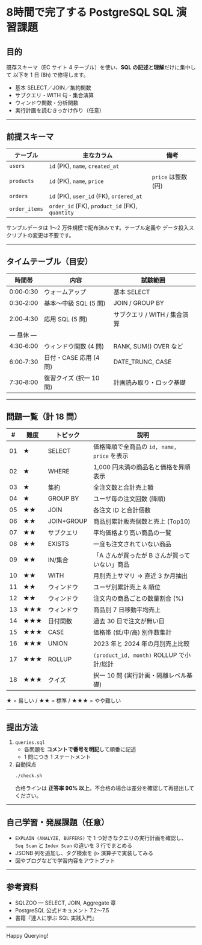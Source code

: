 # 8時間で完了する PostgreSQL SQL 演習課題

## 目的
既存スキーマ（EC サイト 4 テーブル）を使い、**SQL の記述と理解**だけに集中して
以下を 1 日 (8h) で修得します。

* 基本 SELECT／JOIN／集約関数
* サブクエリ・WITH 句・集合演算
* ウィンドウ関数・分析関数
* 実行計画を読むきっかけ作り（任意）

---

## 前提スキーマ

| テーブル | 主なカラム | 備考 |
|----------|-----------|------|
| `users`        | `id` (PK), `name`, `created_at` |  |
| `products`     | `id` (PK), `name`, `price` | `price` は整数 (円) |
| `orders`       | `id` (PK), `user_id` (FK), `ordered_at` |  |
| `order_items`  | `order_id` (FK), `product_id` (FK), `quantity` |  |

サンプルデータは 1〜2 万件規模で配布済みです。テーブル定義や
データ投入スクリプトの変更は不要です。

---

## タイムテーブル（目安）

| 時間帯 | 内容 | 試験範囲 |
|--------|------|----------|
| 0:00‑0:30 | ウォームアップ | 基本 SELECT |
| 0:30‑2:00 | 基本〜中級 SQL  (5 問) | JOIN / GROUP BY |
| 2:00‑4:30 | 応用 SQL (5 問) | サブクエリ / WITH / 集合演算 |
| ― 昼休 ― |
| 4:30‑6:00 | ウィンドウ関数 (4 問) | RANK, SUM() OVER など |
| 6:00‑7:30 | 日付・CASE 応用 (4 問) | DATE_TRUNC, CASE |
| 7:30‑8:00 | 復習クイズ (択一 10 問) | 計画読み取り・ロック基礎 |

---

## 問題一覧（計 18 問）

| # | 難度 | トピック | 説明 |
|---|------|----------|------|
| 01 | ★ | SELECT | 価格降順で全商品の `id, name, price` を表示 |
| 02 | ★ | WHERE | 1,000 円未満の商品名と価格を昇順表示 |
| 03 | ★ | 集約 | 全注文数と合計売上額 |
| 04 | ★ | GROUP BY | ユーザ毎の注文回数 (降順) |
| 05 | ★★ | JOIN | 各注文 ID と合計個数 |
| 06 | ★★ | JOIN+GROUP | 商品別累計販売個数と売上 (Top10) |
| 07 | ★★ | サブクエリ | 平均価格より高い商品の一覧 |
| 08 | ★★ | EXISTS | 一度も注文されていない商品 |
| 09 | ★★ | IN/集合 | 「A さんが買ったが B さんが買っていない」商品 |
| 10 | ★★ | WITH | 月別売上サマリ → 直近 3 か月抽出 |
| 11 | ★★ | ウィンドウ | ユーザ別累計売上 & 順位 |
| 12 | ★★ | ウィンドウ | 注文内の商品ごとの数量割合 (%) |
| 13 | ★★★ | ウィンドウ | 商品別 7 日移動平均売上 |
| 14 | ★★★ | 日付関数 | 過去 30 日で注文が無い日 |
| 15 | ★★★ | CASE | 価格帯 (低/中/高) 別件数集計 |
| 16 | ★★★ | UNION | 2023 年と 2024 年の月別売上比較 |
| 17 | ★★★ | ROLLUP | `(product_id, month)` ROLLUP で小計/総計 |
| 18 | ★★★ | クイズ | 択一 10 問 (実行計画・隔離レベル基礎) |

★ = 易しい / ★★ = 標準 / ★★★ = やや難しい

---

## 提出方法

1. `queries.sql`  
   * 各問題を **コメントで番号を明記**して順番に記述  
   * 1 問につき 1 ステートメント
2. 自動採点  
   ```bash
   ./check.sh
   ```  
   合格ラインは **正答率 90% 以上**。不合格の場合は差分を確認して再提出してください。

---

## 自己学習・発展課題（任意）

* `EXPLAIN (ANALYZE, BUFFERS)` で 1 つ好きなクエリの実行計画を確認し、
  `Seq Scan` と `Index Scan` の違いを 3 行でまとめる  
* JSONB 列を追加し、タグ検索を `@>` 演算子で実装してみる  
* 図やブログなどで学習内容をアウトプット

---

## 参考資料

* SQLZOO — SELECT, JOIN, Aggregate 章  
* PostgreSQL 公式ドキュメント 7.2〜7.5  
* 書籍『達人に学ぶ SQL 実践入門』  

---

Happy Querying!

